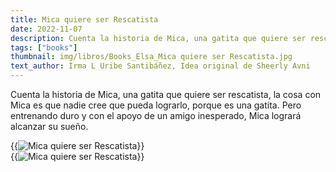 ```yaml
---
title: Mica quiere ser Rescatista
date: 2022-11-07
description: Cuenta la historia de Mica, una gatita que quiere ser rescatista.
tags: ["books"]
thumbnail: img/libros/Books_Elsa_Mica quiere ser Rescatista.jpg
text_author: Irma L Uribe Santibáñez, Idea original de Sheerly Avni
---
```


Cuenta la historia de Mica, una gatita que quiere ser rescatista, la cosa con Mica es que nadie cree que pueda lograrlo, porque es una gatita. Pero entrenando duro y con el apoyo de un amigo inesperado, Mica logrará alcanzar su sueño.

{{<image src="img/libros/Book_Mica_1.jpg" alt="Mica quiere ser Rescatista">}}
<br>
{{<image src="img/libros/7_Book_Mica quiere ser Rescatista.jpg" alt="Mica quiere ser Rescatista">}}
